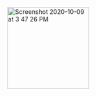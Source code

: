 <img width="188" alt="Screenshot 2020-10-09 at 3 47 26 PM" src="https://user-images.githubusercontent.com/52855516/95571886-c55b1000-0a46-11eb-9087-a862f1d017ae.png">
